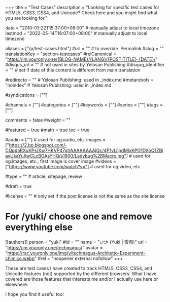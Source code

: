 +++
title = "Test Cases"
description = "Looking for specific test cases for HTML5, CSS3, CSS4, and Unicode? Check here and you might find what you are looking for."

date = "2010-01-22T15:37:00+08:00"                           # manually adjust to local timezone
lastmod = "2022-05-14T16:07:00+08:00"                        # manually adjust to local timezone

aliases = ["/p/test-cases.html"]
#url = ""                            # to override .Permalink
#slug = ""
translationKey = "section-testcases"
#relCanonical = "https://im.youronly.one/{BLOG-NAME}/{LANG}/{POST-TITLE}-{DATE}/"
#disqus_url = ""                     # not used in sites by Yelosan Publishing
#disquq_identifier = ""              # set if date of this content is different from main translation

#redirecto = ""                      # Yelosan Publishing: used in _index.md
#metarobots = "noindex"              # Yelosan Publishing: used in _index.md

#syndications = [""]

#channels = [""]
#categories = [""]
#keywords = [""]
#series = [""]
#tags = [""]

comments = false
#weight = ""

#featured = true
#math = true
toc = true

#audio = [""]                        # used for og:audio, etc.
images = ["https://2.bp.blogspot.com/-CQpdaRXuXPs/Xw7HKVP47gI/AAAAAAAAjQc/4P1vLjlpdMIxKPO1DXoQ1ZBiavUkaYuKwCLcBGAsYHQ/s1600/Ladybug%2BMacro.jpg"]                       # used for og:images, etc.; first image is cover image
#videos = ["https://www.youtube.com/watch?v="]                       # used for og:video, etc.

#type = ""                           # article, sitepage, review

#draft = true

#license = ""                        # only set if the post license is not the same as the site license

# For /yuki/ choose one and remove everything else
[[authors]]
  person = "yuki"
  #id = ""
  name = "ᜌᜓᜃᜒ (Yuki | 雪亮)"
  url = "https://im.youronly.one/techmagus/"
  avatar = "https://rsc.youronly.one/img/y/techmagus-Architetto-Esperiment-chimico.webp"
  #rel = "noopener external nofollow"
+++

These are test cases I have created to track HTML5, CSS3, CSS4, and Unicode features (not) supported by the different browsers. What I have covered are those features that interests me and/or I actually use here or elsewhere.

I hope you find it useful too!
